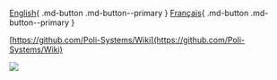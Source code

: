 [English](https://wiki.polisystems.ch/English/){ .md-button .md-button--primary }
[Français](https://wiki.polisystems.ch/Francais/){ .md-button .md-button--primary }

[https://github.com/Poli-Systems/Wiki](https://github.com/Poli-Systems/Wiki)

![](https://i.imgur.com/C2LZB1d.png)
